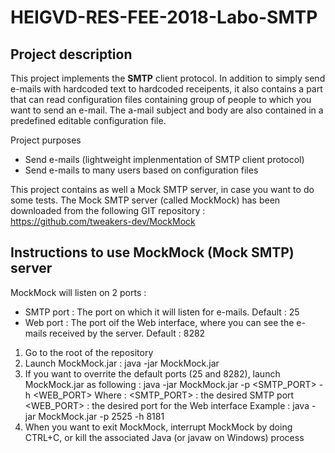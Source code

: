# HEIGVD-RES-FEE-2018-Labo-SMTP

## Project description

This project implements the **SMTP** client protocol. In addition to simply send e-mails with hardcoded text to hardcoded receipents, it also contains a part that can read
configuration files containing group of people to which you want to send an e-mail. The a-mail subject and body are also contained in a predefined editable configuration file.

Project purposes
* Send e-mails (lightweight implenmentation of SMTP client protocol)
* Send e-mails to many users based on configuration files

This project contains as well a Mock SMTP server, in case you want to do some tests.
The Mock SMTP server (called MockMock) has been downloaded from the following GIT repository :
https://github.com/tweakers-dev/MockMock


## Instructions to use MockMock (Mock SMTP) server

MockMock will listen on 2 ports :
* SMTP port : The port on which it will listen for e-mails. Default : 25
* Web port : The port oif the Web interface, where you can see the e-mails received by the server. Default : 8282

1.	Go to the root of the repository
2.	Launch MockMock.jar : java -jar MockMock.jar
3.	If you want to overrite the default ports (25 and 8282), launch MockMock.jar as following :
     java -jar MockMock.jar -p <SMTP_PORT> -h <WEB_PORT>
	    Where :
		  <SMTP_PORT> : the desired SMTP port
		  <WEB_PORT>  : the desired port for the Web interface
    Example :
      	java -jar MockMock.jar -p 2525 -h 8181
4.	When you want to exit MockMock, interrupt MockMock by doing CTRL+C, or kill the associated Java (or javaw on Windows) process